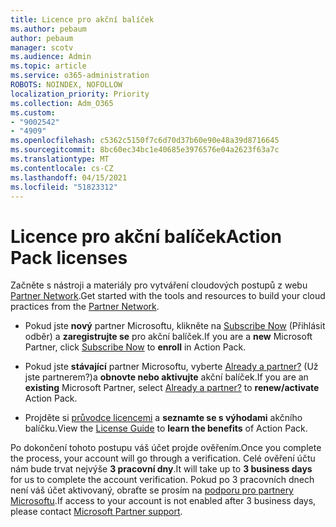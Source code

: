 ```yaml
---
title: Licence pro akční balíček
ms.author: pebaum
author: pebaum
manager: scotv
ms.audience: Admin
ms.topic: article
ms.service: o365-administration
ROBOTS: NOINDEX, NOFOLLOW
localization_priority: Priority
ms.collection: Adm_O365
ms.custom:
- "9002542"
- "4909"
ms.openlocfilehash: c5362c5150f7c6d70d37b60e90e48a39d8716645
ms.sourcegitcommit: 8bc60ec34bc1e40685e3976576e04a2623f63a7c
ms.translationtype: MT
ms.contentlocale: cs-CZ
ms.lasthandoff: 04/15/2021
ms.locfileid: "51823312"
---
```

# <a name="action-pack-licenses"></a><span data-ttu-id="4d5ca-102">Licence pro akční balíček</span><span class="sxs-lookup"><span data-stu-id="4d5ca-102">Action Pack licenses</span></span>

<span data-ttu-id="4d5ca-103">Začněte s nástroji a materiály pro vytváření cloudových postupů z webu [Partner Network](https://aka.ms/MPNActionPack).</span><span class="sxs-lookup"><span data-stu-id="4d5ca-103">Get started with the tools and resources to build your cloud practices from the [Partner Network](https://aka.ms/MPNActionPack).</span></span>

- <span data-ttu-id="4d5ca-104">Pokud jste **nový** partner Microsoftu, klikněte na [Subscribe Now](https://aka.ms/MPNActionPackNew) (Přihlásit odběr) a **zaregistrujte se** pro akční balíček.</span><span class="sxs-lookup"><span data-stu-id="4d5ca-104">If you are a **new** Microsoft Partner, click [Subscribe Now](https://aka.ms/MPNActionPackNew) to **enroll** in Action Pack.</span></span>

- <span data-ttu-id="4d5ca-105">Pokud jste **stávající** partner Microsoftu, vyberte [Already a partner?](https://aka.ms/MPNActionPackExisting) (Už jste partnerem?)a **obnovte nebo aktivujte** akční balíček.</span><span class="sxs-lookup"><span data-stu-id="4d5ca-105">If you are an **existing** Microsoft Partner, select [Already a partner?](https://aka.ms/MPNActionPackExisting) to **renew/activate** Action Pack.</span></span> 

- <span data-ttu-id="4d5ca-106">Projděte si [průvodce licencemi](https://aka.ms/MPNActionPackGuide) a **seznamte se s výhodami** akčního balíčku.</span><span class="sxs-lookup"><span data-stu-id="4d5ca-106">View the [License Guide](https://aka.ms/MPNActionPackGuide) to **learn the benefits** of Action Pack.</span></span> 

<span data-ttu-id="4d5ca-107">Po dokončení tohoto postupu váš účet projde ověřením.</span><span class="sxs-lookup"><span data-stu-id="4d5ca-107">Once you complete the process, your account will go through a verification.</span></span> <span data-ttu-id="4d5ca-108">Celé ověření účtu nám bude trvat nejvýše **3 pracovní dny**.</span><span class="sxs-lookup"><span data-stu-id="4d5ca-108">It will take up to **3 business days** for us to complete the account verification.</span></span> <span data-ttu-id="4d5ca-109">Pokud po 3 pracovních dnech není váš účet aktivovaný, obraťte se prosím na [podporu pro partnery Microsoftu](https://aka.ms/MPNActionPackSupport).</span><span class="sxs-lookup"><span data-stu-id="4d5ca-109">If access to your account is not enabled after 3 business days, please contact [Microsoft Partner support](https://aka.ms/MPNActionPackSupport).</span></span> 
